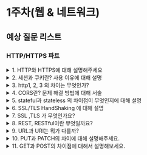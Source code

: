 # 1주차(웹 & 네트워크)

## 예상 질문 리스트

### HTTP/HTTPS 파트
<details>
<summary>1. HTTP와 HTTPS에 대해 설명해주세요</summary>
<div>
HTTP는 Hypertext Transfer Protocol의 약자로, 클라이언트/서버 모델에서 데이터를 주고받기 위한 프로토콜입니다. 7계층의 프로토콜로, TCP/IP 위에서 동작하며, 80번 포트를 사용합니다. HTTP는 상태를 가지고 있지 않는 Stateless 프로토콜이며 e커머스 같은 상태가 필요한 작업들을 위한 쿠키와 세션이 존재합니다.
HTTP는 클라이언트와 서버 사이에서 데이터를 주고 받을 떄 텍스트 형태로 주고 받으며, 누군가 네트워크에서 신호를 가로채면 내용이 노출될 수 있다는 보안적인 이슈가 존재합니다.
이를 보완하기 위해서 고안된 것이 바로 HTTP Secure라고도 불리는 HTTPS 이며 HTTP에 데이터 암호화를 추가하여 보안성을 강화한 프로토콜입니다. 443 포트를 사용하고, HTTP 레이어 바로 밑단에 SSL이나 TLS 프로토콜을 추가하여, 서버와 클라이언트 사이에서의 모든 통신 내용이 암호화됩니다.
</div>
</details>

<details>
<summary>2. 세션과 쿠키란? 사용 이유에 대해 설명</summary>
<div>
세션과 쿠키는 웹상에서 사용자의 상태 정보를 유지하고, 사용자 경험을 개선하기 위해 사용되는 기술입니다. 이들은 HTTP 프로토콜의 비연결성과 무상태성을 보완하는 역할을 합니다.

### 세션(Session)
세션은 서버 측에서 생성되는 일종의 식별자로, 사용자가 웹 서버에 접속할 때마다 임시로 생성됩니다. 사용자의 정보는 서버에 저장되며, 보안성이 높지만 서버의 부하를 증가시킬 수 있습니다.
세션은 주로 사용자의 로그인 상태나 접속 정보 등을 유지하기 위해 사용되며 세션을 통해 사용자가 여러 페이지를 이동하더라도 로그인 상태를 유지할 수 있습니다.
### 쿠키(Cookie)
쿠키는 클라이언트(브라우저) 측에 저장되는 작은 데이터 파일로, 사용자의 웹 사이트 방문 정보나 선호도 등을 저장합니다. 쿠키는 사용자가 웹 사이트에 다시 접속할 때 해당 정보를 서버에 전송하여 사용자 맞춤형 서비스를 제공할 수 있게 합니다.
쿠키를 사용하는 이유는 사용자의 편의성을 높이고, 웹 사이트의 사용성을 개선하기 위해 사용됩니다. 예를 들어, 쿠키를 통해 사용자의 로그인 정보, 장바구니 정보, 언어 설정 등을 기억하게 할 수 있습니다.
세션과 쿠키는 HTTP의 무상태성과 비연결성을 개선하기 위해 나온 방법으로 e커머스처럼 상태가 필요한 경우 사용자의 정보를 각각 서버(세션)와 클라이언트(쿠키) 측에서 관리하는 방법입니다. 보안성이 중요한 정보는 세션을 통해 서버 측에서 관리하고, 사용자의 편의성을 위한 정보는 쿠키를 통해 클라이언트 측에서 관리하는 것이 일반적입니다. 
</div>
</details>

<details>
<summary>
3. http1, 2, 3 의 차이는 무엇인가?
</summary>
<div>

**HTTP/1.0**:
- 연결마다 하나의 요청과 응답만 처리하는 클라이언트-서버 모델을 사용합니다.
- 텍스트 기반의 프로토콜로, 헤더 정보와 데이터가 동일한 연결을 통해 전송됩니다.
- 성능과 효율성이 떨어지는 단점이 있으며, 여러 개의 리소스를 동시에 로드하기 어렵습니다.
<br>

**HTTP/1.1**:

- **지속 연결(Persistent Connection)**과 **파이프라이닝(Pipelining)**을 도입하여 한 번의 TCP 초기화 이후, keep-alive 옵션으로 일정 시간 동안 연결 상태를 유지하며, 클라이언트는 앞 요청의 응답을 기다리지 않고 순차적으로 요청을 전송할 수 있게 되었습니다(하지만, 서버에서는 순서대로 처리해야 해서 병목 현상이 발생하고 HOL 문제가 발생). 
- 헤더 필드의 압축을 통해 일부 성능 향상을 이루었지만, 여전히 성능이 제한됩니다.(쿠키와 같은 다양한 메타 정보가 헤더에 들어가서 보내려 하는 데이터보다 header가 더 커지게 되는 Fat message header 문제가 존재)
![alt text](image.png)

<br>

**HTTP/2**:
- 이진 프레임 형식과 헤더 압축을 도입하여 효율성을 개선했습니다.
- **다중 스트림(Multiplexing)을 지원하여 하나의 연결로 동시에 여러 요청과 응답을 처리**할 수 있습니다.
- **서버 푸시(Server Push)를 통해 서버는 클라이언트 요청 없이 리소스를 전송할 수** 있습니다.
- 보안을 위해 기본적으로 TLS(SSL)을 사용하도록 권장하며 그 위에 binary framing layer가 올라가서 동작합니다. (메시지가 프레임으로 나뉘면 헤더는 헤더 프레임, 데이터는 데이터 프레임으로 나뉨.) 
![이진 프레임 구조](image-1.png)
![다중 스트림 구조](image-2.png)
<br>

#### Appendix
Stream : 구성된 연결 내에서 전달되는 바이트의 양방향 흐름으로 하나 이상의 메시지가 전달될 수 있습니다.
Message : 논리적 요청 또는 응답 메시지에 매핑되는 프레임의 전체 시퀀스입니다.
Frame : http/2에서 통신의 최소 단위로 각 최소 단위에는 하나의 프레임 헤더가 포함됩니다.
즉, 상위 레벨에서는 스트림으로 묶고 하위 레벨에서는 프레임으로 쪼개져서 통신이 이루어집니다. 각 스트림에는 양방향 메시지 전달에 사용되는 고유 식별자와 우선순위 정보(선택적)가 존재하며 모든 통신은 클라이언트와 서버 사이에 하나의 tcp 연결만을 사용하며 전달될 수 있는 양방향 스트림의 수는 제한이 없습니다. 즉, tcp를 복수로 뚫지 않습니다.


**HTTP/3**:
- 전체적으로 새로운 전송 프로토콜로, **QUIC(Quick UDP Internet Connections)을 기반으로** 합니다.
- UDP를 사용하여 혼잡 제어 및 오류 복구 기능을 더 효과적으로 수행하며, 연결 설정 및 해제에 대한 지연을 감소시킵니다.
- 하나의 연결로 다수의 병렬 스트림을 전송하며, 스트림 간에 영향을 주지 않고 데이터를 동시에 전송합니다.
- 보통 tcp에서는 소켓 번호로 ip주소+포트 번호를 쓰는데 QUIC에서는 독립적으로 connection id를 사용하기 때문에 ip주소가 바뀌어도 연결이 유지됩니다.
- QUIC의 연결 설정 과정이 TLS1.3과 밀결합되어 있는 반면 TCP는 TLS와 서로 독립적이라서 따로 따로 뚫지만 QUIC 은 새로 만들때 그냥 같이 써야해서 같이합니다. (QUIC이 TLS1.3을 사용한 주된 이유는 handshake에 더 적은 라운드 트립이 필요하도록 바뀌었기 때문으로 프로토콜 지연을 줄여주는 효과가 있음.)

(https://suminn0.tistory.com/143)
![TLS](image-3.png)

</div>
</details>

<details>
<summary>
4. CORS란? 문제 해결 방법에 대해 서술
</summary>
<div>

### CORS(Cross-Origin Resource Sharing)란?

CORS는 웹 브라우저에서 보안을 유지하면서 다른 출처의 리소스를 안전하게 요청할 수 있도록 하는 메커니즘입니다. 서버는 HTTP 헤더를 통해 다른 출처의 요청을 허용할지 결정하며, 이는 원본 사이트의 모방을 방지하고 다른 출처의 데이터 요청을 제한함으로써 공격으로부터 보호하는 데 필요합니다.

#### CORS의 필요성
- 보안 강화: 웹 애플리케이션은 선택된 리소스에 대해 다른 출처의 접근을 허용함으로써, 원본 사이트를 모방하거나 사용자 정보를 도용하는 등의 무단 접근 및 해킹 가능성을 줄일 수 있습니다.
- 통합 용이성: 클라이언트 웹 애플리케이션이 다른 도메인의 리소스와 상호 작용할 수 있게 함으로써, third party API 및 리소스를 클라이언트 측 코드에서 참조하는 것을 용이하게 합니다. 예를 들어, 동영상 플랫폼 API에서 동영상을 가져오거나 글꼴 라이브러리의 글꼴을 사용하는 등의 작업에 활용됩니다.
#### CORS 해결 방법
- 서버 측 설정 변경: 서버에서 특정 출처 또는 모든 출처에 대한 요청을 허용하도록 설정을 변경합니다. 예를 들어, Spring Boot에서는 @CrossOrigin 어노테이션을 사용하거나, WebMvcConfigurer를 구현하여 글로벌 CORS 설정을 할 수 있습니다.
- 프록시 서버 사용: 클라이언트와 서버 사이에 프록시 서버를 두어, 모든 클라이언트 요청을 프록시를 통해 서버로 전달하고, 서버의 응답을 클라이언트에게 전달하는 방식으로 CORS 문제를 우회할 수 있습니다.

</div>
</details>

<details>
<summary>
5. stateful과 stateless 의 차이점이 무엇인지에 대해 설명
</summary>
<div>

#### Stateful
Stateful(상태 유지) 시스템은 사용자의 상태 정보를 저장하고 이를 기반으로 다음 행동을 결정합니다. 예를 들어, 웹 애플리케이션에서 로그인 세션 관리는 Stateful한 예입니다. 사용자가 로그인하면, 그 사용자의 정보(예: 세션 ID)가 서버에 저장되고, 사용자가 다음 요청을 할 때마다 서버는 해당 정보를 참조하여 사용자를 인식합니다. 이를 통해 사용자마다 개인화된 서비스를 제공할 수 있습니다.

#### Stateless
Stateless(상태 비유지) 시스템은 사용자의 상태 정보를 저장하지 않습니다. 즉, 각 요청이 독립적으로 처리되며, 이전 요청의 정보가 후속 요청에 영향을 주지 않습니다. 예를 들어, HTTP 프로토콜은 Stateless 프로토콜입니다. 클라이언트가 서버에 요청을 보낼 때 마다, 각 요청은 서로 독립적으로 처리되며, 서버는 이전 요청에 대한 정보를 저장하거나 참조하지 않습니다. 이러한 특성은 서버의 복잡성을 줄이고 확장성을 높이는 데 도움이 됩니다.

둘의 차이점은 상태 정보 저장 여부와 응답 방식에 차이가 있으면 Stateful의 경우엔 저장하고 관리한 상태 정보를 기반으로 응답을 결정하는 반면 Stateless는 상태 정보를 유지하지 않고 각 요청을 독립적으로 처리합니다. 따라서 전자의 경우 상태 정보 관리를 위한 리소스가 필요할 수 있으며 이는 시스템의 복잡성을 증가시킬 수 있습니다.
</div>
</details>

<details>
<summary>
6. SSL/TLS HandShaking 에 대해 설명
</summary>
<div>

SSL(Secure Sockets Layer)과 TLS(Transport Layer Security)는 인터넷 상에서 데이터를 암호화하여 전송하는 기술로, 민감한 정보를 안전하게 전송하기 위해 사용됩니다. SSL은 TLS의 전신이며, 현재는 TLS가 더 널리 사용됩니다. SSL/TLS Handshaking은 클라이언트와 서버 간의 안전한 연결을 설정하는 과정입니다.

클라이언트 헬로(Client Hello): 통신을 시작하는 클라이언트가 서버에게 사용 가능한 암호화 방식, TLS 버전, 임의의 난수(random number) 등을 전송합니다.

서버 헬로(Server Hello): 서버는 클라이언트의 메시지를 받고, 클라이언트와 공통으로 사용할 수 있는 암호화 방식, TLS 버전, 서버의 임의의 난수 등을 선택하여 응답합니다.

서버 인증 및 키 교환(Server Certificate and Key Exchange): 서버는 자신의 인증서를 클라이언트에게 전송합니다. 클라이언트는 인증서의 유효성을 확인하고, 서버의 공개키를 획득합니다. 이 공개키를 이용하여 세션 키를 암호화하여 서버에게 전송합니다.

클라이언트 키 교환(Client Key Exchange): 클라이언트는 서버의 공개키를 사용하여 암호화된 프리마스터 시크릿(premaster secret)을 생성하고 이를 서버에게 전송합니다. 서버는 개인 키를 사용하여 premaster secret(클라이언트가 보낸 키)을 해독합니다. 그런 다음 서버와 클라이언트는 모든 통신의 대칭 암호화에 사용되는 세션 키를 계산합니다.

핸드세이크 완료: 서버와 클라이언트는 서로에게 "Finished" 메시지를 전송하여 핸드셰이킹 과정이 성공적으로 완료되었음을 알립니다. 이 시점부터 클라이언트와 서버 간에 교환되는 데이터는 모두 암호화되어 전송됩니다.

![ssl/tls handshake](image-4.png)
</div>
</details>

<details>
<summary>
7. SSL ,TLS 가 무엇인가요?
</summary>
<div>

SSL(Secure Sockets Layer)과 TLS(Transport Layer Security)는 인터넷 상의 데이터 전송을 안전하게 보호하기 위한 프로토콜입니다. 이들은 개인 정보, 인증, 데이터 무결성을 보호하며, 특히 온라인 거래와 같은 중요한 정보가 오가는 통신을 암호화하여 보안을 강화합니다. SSL은 TLS의 전신으로, 시간이 지나면서 TLS로 발전했습니다.

#### SSL과 TLS의 역할
- 데이터 암호화: 웹사이트와 브라우저 간에 전송되는 데이터를 암호화하여, 해커들이 개인 또는 금융 정보에 접근하는 것을 방지합니다.
- 통신 보안 강화: 웹 브라우징, 이메일, VoIP와 같은 애플리케이션을 위해 컴퓨터 네트워크 상에서 통신 보안을 제공합니다.

#### SSL과 TLS의 차이점
- 보안 강화: TLS는 SSL의 취약점을 해결한 업그레이드 버전으로, 더 강화된 보안 기능을 제공합니다.
- 표준화: TLS는 1999년 IETF(Internet Engineering Task Force)에 의해 표준화된 SSL의 후속 버전입니다.(TLS 1.0은 SSL 3.0 의 개선 버전으로 시작)

SSL과 TLS는 웹사이트의 신뢰도를 높이고 인터넷 연결을 보호하는 데 중요한 역할을 합니다. 이 프로토콜들은 모든 종류의 정보 교환을 보호하는 데 필수적이며, 전자상거래뿐만 아니라 로그인 정보와 같은 중요 데이터의 안전한 전송을 보장합니다. 

</div>
</details>

<details>
<summary>
8. REST, RESTful이란 무엇일까요?
</summary>
<div>
REST는 인터넷상에서 클라이언트와 서버 간의 상호작용을 규정하기 위해 고안되었으며, 웹 기술을 사용하여 구현됩니다. RESTful은 REST 원칙을 준수하는 웹 서비스를 의미합니다. 

#### REST 구성 요소
- 자원(Resource) : HTTP URI
- 자원에 대한 행위(Verb) : HTTP Method
- 자원에 대한 행위의 내용 (Representations) : HTTP Message Pay Load

#### REST 주요 특징
- 클라이언트-서버 구조(Client-Server Architecture): 클라이언트와 서버가 독립적으로 동작할 수 있도록 분리됩니다. 이를 통해 각각의 구성 요소가 개별적으로 발전할 수 있습니다.

- 무상태(Stateless): 각 요청은 독립적이며, 이전 요청의 상태 정보를 저장하지 않습니다. 서버는 클라이언트로부터 온 요청만을 처리하며, 이 요청에는 필요한 모든 정보가 포함되어 있어야 합니다.

- 캐시 처리 가능(Cacheable): 서버 응답은 캐싱이 가능하도록 표시될 수 있습니다. 이를 통해 클라이언트는 응답을 재사용하여 애플리케이션의 효율성과 성능을 향상시킬 수 있습니다.

- 계층형 시스템(Layered System): 클라이언트는 서버가 직접적으로 연결되어 있는지, 중간에 다른 계층이 있는지 알 수 없습니다. 이는 시스템의 확장성을 향상시킵니다.

- 코드 온 디맨드(Code on Demand, 선택적): 서버는 실행 가능한 코드를 클라이언트에 전송할 수 있습니다. 이는 클라이언트의 기능을 임시적으로 확장할 수 있게 합니다.

- 일관된 인터페이스(Uniform Interface): 일관된 인터페이스를 통해 시스템 간의 상호작용을 단순화합니다. 이 원칙에는 리소스의 식별, 리소스에 대한 표현, 자기 서술적 메시지, 하이퍼미디어를 통한 애플리케이션 상태의 엔진 등이 포함됩니다.

RESTful 웹 서비스는 이러한 원칙을 따르며, 주로 HTTP 메소드(GET, POST, PUT, DELETE 등)를 사용하여 리소스에 접근하고 조작합니다. RESTful 아키텍처를 사용함으로써, 개발자들은 보다 유연하고 확장 가능한 웹 서비스를 구축할 수 있습니다.
</div>
</details>

<details>
<summary>
9. URL과 URI는 뭐가 다를까?
</summary>
<div>

#### URI (Uniform Resource Identifier)
URI는 인터넷 상의 자원을 고유하게 식별하거나 이름을 붙이기 위한 문자열입니다.
URI는 자원의 위치나 이름을 나타낼 수 있으며, URL과 URN (Uniform Resource Name)을 포함하는 더 넓은 개념입니다.
ex) mailto:example@example.com (URN), http://example.com/page (URL)
#### URL (Uniform Resource Locator)
URL은 인터넷 상의 자원이 위치한 곳을 나타내기 위한 특정한 형태의 URI입니다.
URL은 자원에 접근하기 위한 구체적인 방법과 위치를 포함합니다. 즉, 해당 자원을 찾기 위한 주소 역할을 합니다.
ex) http://example.com/page

#### 차이점
모든 URL은 URI입니다. 하지만 모든 URI가 URL인 것은 아닙니다. URI는 자원의 위치(URL) 또는 이름(URN)을 나타낼 수 있지만, URL은 오직 자원의 위치만을 나타냅니다.
URL은 자원에 접근하기 위한 경로를 제공하는 반면, URI는 자원을 식별하거나 이름을 붙이는 데 사용됩니다.
즉, URL은 '어디에' 있는지를 알려주고, URI는 '무엇인지'를 식별합니다.

</div>
</details>

<details>
<summary>
10. PUT과 PATCH의 차이에 대해 설명해주세요.
</summary>
<div>

HTTP 메소드인 PUT과 PATCH는 모두 리소스를 업데이트하는 데 사용되지만, 그 방식에서 차이가 있습니다. PUT은 전체 리소스를 업데이트하는 반면, PATCH는 리소스의 일부분만 업데이트합니다. 예를 들어, PUT 요청을 보내면 리소스의 모든 필드가 업데이트되지만, PATCH 요청을 보내면 특정 필드만 업데이트할 수 있습니다.

#### PUT과 PATCH의 주요 차이점
PUT: 전체 리소스를 업데이트하므로, 업데이트하려는 리소스의 모든 정보를 요청에 포함해야 합니다. 이는 리소스의 일부만 변경하고자 할 때 비효율적일 수 있습니다.
PATCH: 리소스의 특정 부분만을 업데이트하기 때문에, 변경하고자 하는 정보만 요청에 포함하면 됩니다. 이는 효율적인 데이터 전송과 빠른 업데이트를 가능하게 합니다.

</div>
</details>

<details>
<summary>
11. GET과 POST의 차이점에 대해서 설명해보세요.
</summary>
<div>

GET 메소드는 서버로부터 정보를 조회하기 위해 사용됩니다. 데이터를 URL의 쿼리 스트링을 통해 전송하며, 이 데이터는 URL에 노출됩니다. GET 요청은 브라우저에 의해 캐시될 수 있으며, 북마크와 검색 엔진 크롤링에 적합합니다.
POST 메소드는 서버에 데이터를 제출하여 리소스를 생성하거나 업데이트하기 위해 사용됩니다. 데이터는 요청 본문(body)에 포함되어 전송되며, URL에는 노출되지 않습니다. POST 요청은 캐시되지 않으며, 브라우저 히스토리에도 저장되지 않습니다.

</div>
</details>

